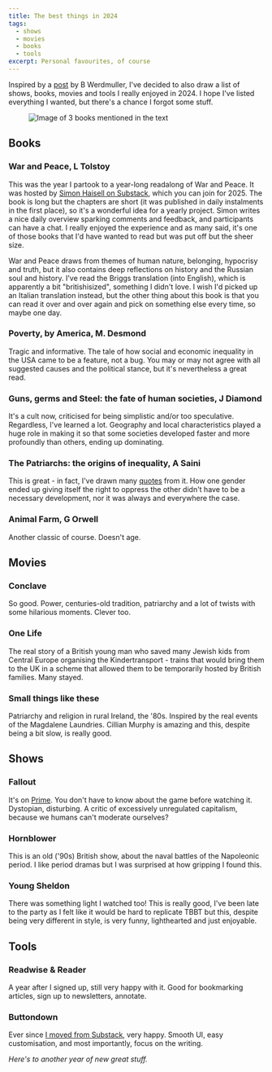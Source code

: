 ```yaml
---
title: The best things in 2024
tags:
  - shows
  - movies
  - books
  - tools
excerpt: Personal favourites, of course
---
```


Inspired by a [post](https://werd.io/2024/stuff-i-loved-in-2024) by B Werdmuller, I've decided to also draw a list of shows, books, movies and tools I really enjoyed in 2024.
I hope I've listed everything I wanted, but there's a chance I forgot some stuff.

<figure class="responsive">
  <img src="{{ site.url }}{{site.posts_images_path}}2024-books.png" alt="Image of 3 books mentioned in the text">
</figure>

## Books

### War and Peace, L Tolstoy

This was the year I partook to a year-long readalong of War and Peace. It was hosted by [Simon Haisell on Substack](https://substack.com/home/post/p-151884015?source=queue), which you can join for 2025. The book is long but the chapters are short (it was published in daily instalments in the first place), so it's a wonderful idea for a yearly project. 
Simon writes a nice daily overview sparking comments and feedback, and participants can have a chat. I really enjoyed the experience and as many said, it's one of those books that I'd have wanted to read but was put off but the sheer size.

War and Peace draws from themes of human nature, belonging, hypocrisy and truth, but it also contains deep reflections on history and the Russian soul and history. I've read the Briggs translation (into English), which is apparently a bit "britishisized", something I didn't love. I wish I'd picked up an Italian translation instead, but the other thing about this book is that you can read it over and over again and pick on something else every time, so maybe one day.

### Poverty, by America, M. Desmond

Tragic and informative. The tale of how social and economic inequality in the USA came to be a feature, not a bug. You may or may not agree with all suggested causes and the political stance, but it's nevertheless a great read.

### Guns, germs and Steel: the fate of human societies, J Diamond

It's a cult now, criticised for being simplistic and/or too speculative. Regardless, I've learned a lot. Geography and local characteristics played a huge role in making it so that some societies developed faster and more profoundly than others, ending up dominating. 

### The Patriarchs: the origins of inequality, A Saini

This is great - in fact, I've drawn many [quotes](https://martinapugliese.github.io/quotes/) from it. How one gender ended up giving itself the right to oppress the other didn't have to be a necessary development, nor it was always and everywhere the case.

### Animal Farm, G Orwell

Another classic of course. Doesn't age.

## Movies 

### Conclave

So good. Power, centuries-old tradition, patriarchy and a lot of twists with some hilarious moments. Clever too.

### One Life

The real story of a British young man who saved many Jewish kids from Central Europe organising the Kindertransport - trains that would bring them to the UK in a scheme that allowed them to be temporarily hosted by British families. Many stayed.

### Small things like these

Patriarchy and religion in rural Ireland, the '80s. Inspired by the real events of the Magdalene Laundries. Cillian Murphy is amazing and this, despite being a bit slow, is really good.

## Shows

### Fallout

It's on [Prime](https://www.amazon.co.uk/gp/video/detail/amzn1.dv.gti.8276269a-402e-4ece-a2b0-4eb5e2504a05?autoplay=0&ref_=atv_cf_strg_wb). You don't have to know about the game before watching it. Dystopian, disturbing. A critic of excessively unregulated capitalism, because we humans can't moderate ourselves?

### Hornblower

This is an old ('90s) British show, about the naval battles of the Napoleonic period. I like period dramas but I was surprised at how gripping I found this.

### Young Sheldon

There was something light I watched too! This is really good, I've been late to the party as I felt like it would be hard to replicate TBBT but this, despite being very different in style, is very funny, lighthearted and just enjoyable.

## Tools

### Readwise & Reader

A year after I signed up, still very happy with it. Good for bookmarking articles, sign up to newsletters, annotate.

### Buttondown

Ever since [I moved from Substack](https://martinapugliese.github.io/doodling-data-reloaded/), very happy. Smooth UI, easy customisation, and most importantly, focus on the writing.

_Here's to another year of new great stuff._
